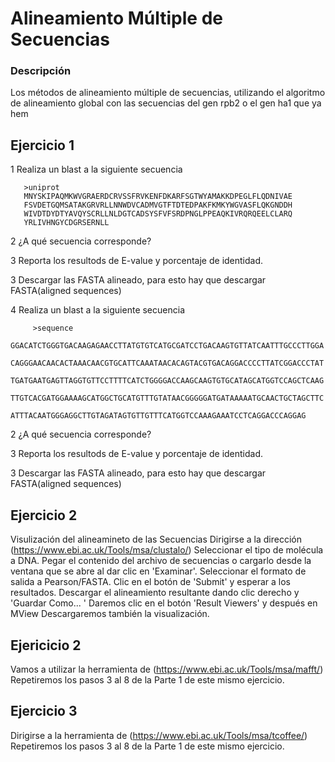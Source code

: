 # Alineamiento Múltiple de Secuencias

### Descripción 
Los métodos de alineamiento múltiple de secuencias, utilizando el algoritmo de alineamiento global con las secuencias del gen rpb2 o el gen ha1 que ya hem

## Ejercicio 1

1 Realiza un blast a la siguiente secuencia  

       >uniprot
       MNYSKIPAQMKWVGRAERDCRVSSFRVKENFDKARFSGTWYAMAKKDPEGLFLQDNIVAE
       FSVDETGQMSATAKGRVRLLNNWDVCADMVGTFTDTEDPAKFKMKYWGVASFLQKGNDDH
       WIVDTDYDTYAVQYSCRLLNLDGTCADSYSFVFSRDPNGLPPEAQKIVRQRQEELCLARQ
       YRLIVHNGYCDGRSERNLL
       

2 ¿A qué secuencia corresponde?

3 Reporta los resultods de E-value y porcentaje de identidad. 

3 Descargar las FASTA alineado, para esto hay que descargar FASTA(aligned sequences) 

4 Realiza un blast a la siguiente secuencia  

         >sequence
         GGACATCTGGGTGACAAGAGAACCTTATGTGTCATGCGATCCTGACAAGTGTTATCAATTTGCCCTTGGA
         CAGGGAACAACACTAAACAACGTGCATTCAAATAACACAGTACGTGACAGGACCCCTTATCGGACCCTAT
         TGATGAATGAGTTAGGTGTTCCTTTTCATCTGGGGACCAAGCAAGTGTGCATAGCATGGTCCAGCTCAAG
         TTGTCACGATGGAAAAGCATGGCTGCATGTTTGTATAACGGGGGATGATAAAAATGCAACTGCTAGCTTC
         ATTTACAATGGGAGGCTTGTAGATAGTGTTGTTTCATGGTCCAAAGAAATCCTCAGGACCCAGGAG
         
2 ¿A qué secuencia corresponde?

3 Reporta los resultods de E-value y porcentaje de identidad.

3 Descargar las FASTA alineado, para esto hay que descargar FASTA(aligned sequences) 
           

## Ejercicio 2 
Visulización del alineamineto de las Secuencias 
Dirigirse a la dirección (https://www.ebi.ac.uk/Tools/msa/clustalo/)
Seleccionar el tipo de molécula a DNA.
Pegar el contenido del archivo de secuencias o cargarlo desde la ventana que se abre al dar clic en 'Examinar'.
Seleccionar el formato de salida a Pearson/FASTA.
Clic en el botón de 'Submit' y esperar a los resultados.
Descargar el alineamiento resultante dando clic derecho y 'Guardar Como... '
Daremos clic en el botón 'Result Viewers' y después en MView
Descargaremos también la visualización.

## Ejericicio 2 

Vamos a utilizar la herramienta de (https://www.ebi.ac.uk/Tools/msa/mafft/)
Repetiremos los pasos 3 al 8 de la Parte 1 de este mismo ejercicio.

## Ejercicio 3 

Dirigirse a la herramienta de (https://www.ebi.ac.uk/Tools/msa/tcoffee/)
Repetiremos los pasos 3 al 8 de la Parte 1 de este mismo ejercicio.
